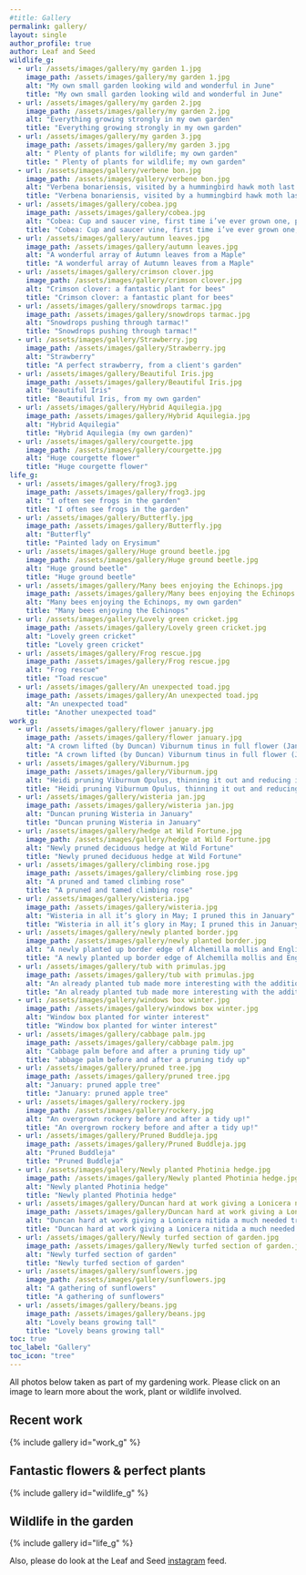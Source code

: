 ```yaml
---
#title: Gallery
permalink: gallery/
layout: single
author_profile: true
author: Leaf and Seed
wildlife_g:
  - url: /assets/images/gallery/my garden 1.jpg
    image_path: /assets/images/gallery/my garden 1.jpg
    alt: "My own small garden looking wild and wonderful in June"
    title: "My own small garden looking wild and wonderful in June"
  - url: /assets/images/gallery/my garden 2.jpg
    image_path: /assets/images/gallery/my garden 2.jpg
    alt: "Everything growing strongly in my own garden"
    title: "Everything growing strongly in my own garden"
  - url: /assets/images/gallery/my garden 3.jpg
    image_path: /assets/images/gallery/my garden 3.jpg
    alt: " Plenty of plants for wildlife; my own garden"
    title: " Plenty of plants for wildlife; my own garden"
  - url: /assets/images/gallery/verbene bon.jpg
    image_path: /assets/images/gallery/verbene bon.jpg
    alt: "Verbena bonariensis, visited by a hummingbird hawk moth last summer"
    title: "Verbena bonariensis, visited by a hummingbird hawk moth last summer"
  - url: /assets/images/gallery/cobea.jpg
    image_path: /assets/images/gallery/cobea.jpg
    alt: "Cobea: Cup and saucer vine, first time i’ve ever grown one, picked it up at a plant sale!"
    title: "Cobea: Cup and saucer vine, first time i’ve ever grown one, picked it up at a plant sale!"
  - url: /assets/images/gallery/autumn leaves.jpg
    image_path: /assets/images/gallery/autumn leaves.jpg
    alt: "A wonderful array of Autumn leaves from a Maple"
    title: "A wonderful array of Autumn leaves from a Maple"
  - url: /assets/images/gallery/crimson clover.jpg
    image_path: /assets/images/gallery/crimson clover.jpg
    alt: "Crimson clover: a fantastic plant for bees"
    title: "Crimson clover: a fantastic plant for bees"
  - url: /assets/images/gallery/snowdrops tarmac.jpg
    image_path: /assets/images/gallery/snowdrops tarmac.jpg
    alt: "Snowdrops pushing through tarmac!"
    title: "Snowdrops pushing through tarmac!"
  - url: /assets/images/gallery/Strawberry.jpg
    image_path: /assets/images/gallery/Strawberry.jpg
    alt: "Strawberry"
    title: "A perfect strawberry, from a client's garden"
  - url: /assets/images/gallery/Beautiful Iris.jpg
    image_path: /assets/images/gallery/Beautiful Iris.jpg
    alt: "Beautiful Iris"
    title: "Beautiful Iris, from my own garden"
  - url: /assets/images/gallery/Hybrid Aquilegia.jpg
    image_path: /assets/images/gallery/Hybrid Aquilegia.jpg
    alt: "Hybrid Aquilegia"
    title: "Hybrid Aquilegia (my own garden)"
  - url: /assets/images/gallery/courgette.jpg
    image_path: /assets/images/gallery/courgette.jpg
    alt: "Huge courgette flower"
    title: "Huge courgette flower"
life_g:
  - url: /assets/images/gallery/frog3.jpg
    image_path: /assets/images/gallery/frog3.jpg
    alt: "I often see frogs in the garden"
    title: "I often see frogs in the garden"
  - url: /assets/images/gallery/Butterfly.jpg
    image_path: /assets/images/gallery/Butterfly.jpg
    alt: "Butterfly"
    title: "Painted lady on Erysimum"
  - url: /assets/images/gallery/Huge ground beetle.jpg
    image_path: /assets/images/gallery/Huge ground beetle.jpg
    alt: "Huge ground beetle"
    title: "Huge ground beetle"
  - url: /assets/images/gallery/Many bees enjoying the Echinops.jpg
    image_path: /assets/images/gallery/Many bees enjoying the Echinops.jpg
    alt: "Many bees enjoying the Echinops, my own garden"
    title: "Many bees enjoying the Echinops"
  - url: /assets/images/gallery/Lovely green cricket.jpg
    image_path: /assets/images/gallery/Lovely green cricket.jpg
    alt: "Lovely green cricket"
    title: "Lovely green cricket"
  - url: /assets/images/gallery/Frog rescue.jpg
    image_path: /assets/images/gallery/Frog rescue.jpg
    alt: "Frog rescue"
    title: "Toad rescue"
  - url: /assets/images/gallery/An unexpected toad.jpg
    image_path: /assets/images/gallery/An unexpected toad.jpg
    alt: "An unexpected toad"
    title: "Another unexpected toad"
work_g:
  - url: /assets/images/gallery/flower january.jpg
    image_path: /assets/images/gallery/flower january.jpg
    alt: "A crown lifted (by Duncan) Viburnum tinus in full flower (January)"
    title: "A crown lifted (by Duncan) Viburnum tinus in full flower (January)"
  - url: /assets/images/gallery/Viburnum.jpg
    image_path: /assets/images/gallery/Viburnum.jpg
    alt: "Heidi pruning Viburnum Opulus, thinning it out and reducing its height"
    title: "Heidi pruning Viburnum Opulus, thinning it out and reducing its height"
  - url: /assets/images/gallery/wisteria jan.jpg
    image_path: /assets/images/gallery/wisteria jan.jpg
    alt: "Duncan pruning Wisteria in January"
    title: "Duncan pruning Wisteria in January"
  - url: /assets/images/gallery/hedge at Wild Fortune.jpg
    image_path: /assets/images/gallery/hedge at Wild Fortune.jpg
    alt: "Newly pruned deciduous hedge at Wild Fortune"
    title: "Newly pruned deciduous hedge at Wild Fortune"
  - url: /assets/images/gallery/climbing rose.jpg
    image_path: /assets/images/gallery/climbing rose.jpg
    alt: "A pruned and tamed climbing rose"
    title: "A pruned and tamed climbing rose"
  - url: /assets/images/gallery/wisteria.jpg
    image_path: /assets/images/gallery/wisteria.jpg
    alt: "Wisteria in all it’s glory in May; I pruned this in January"
    title: "Wisteria in all it’s glory in May; I pruned this in January"
  - url: /assets/images/gallery/newly planted border.jpg
    image_path: /assets/images/gallery/newly planted border.jpg
    alt: "A newly planted up border edge of Alchemilla mollis and English lavender"
    title: "A newly planted up border edge of Alchemilla mollis and English lavender"
  - url: /assets/images/gallery/tub with primulas.jpg
    image_path: /assets/images/gallery/tub with primulas.jpg
    alt: "An already planted tub made more interesting with the addition of ivy, primulas and stocks"
    title: "An already planted tub made more interesting with the addition of ivy, primulas and stocks"
  - url: /assets/images/gallery/windows box winter.jpg
    image_path: /assets/images/gallery/windows box winter.jpg
    alt: "Window box planted for winter interest"
    title: "Window box planted for winter interest"
  - url: /assets/images/gallery/cabbage palm.jpg
    image_path: /assets/images/gallery/cabbage palm.jpg
    alt: "Cabbage palm before and after a pruning tidy up"
    title: "abbage palm before and after a pruning tidy up"
  - url: /assets/images/gallery/pruned tree.jpg
    image_path: /assets/images/gallery/pruned tree.jpg
    alt: "January: pruned apple tree"
    title: "January: pruned apple tree"
  - url: /assets/images/gallery/rockery.jpg
    image_path: /assets/images/gallery/rockery.jpg
    alt: "An overgrown rockery before and after a tidy up!"
    title: "An overgrown rockery before and after a tidy up!" 
  - url: /assets/images/gallery/Pruned Buddleja.jpg
    image_path: /assets/images/gallery/Pruned Buddleja.jpg
    alt: "Pruned Buddleja"
    title: "Pruned Buddleja"
  - url: /assets/images/gallery/Newly planted Photinia hedge.jpg
    image_path: /assets/images/gallery/Newly planted Photinia hedge.jpg
    alt: "Newly planted Photinia hedge"
    title: "Newly planted Photinia hedge"
  - url: /assets/images/gallery/Duncan hard at work giving a Lonicera nitida a much needed trim.jpg
    image_path: /assets/images/gallery/Duncan hard at work giving a Lonicera nitida a much needed trim.jpg
    alt: "Duncan hard at work giving a Lonicera nitida a much needed trim"
    title: "Duncan hard at work giving a Lonicera nitida a much needed trim"
  - url: /assets/images/gallery/Newly turfed section of garden.jpg
    image_path: /assets/images/gallery/Newly turfed section of garden.jpg
    alt: "Newly turfed section of garden"
    title: "Newly turfed section of garden"
  - url: /assets/images/gallery/sunflowers.jpg
    image_path: /assets/images/gallery/sunflowers.jpg
    alt: "A gathering of sunflowers"
    title: "A gathering of sunflowers"
  - url: /assets/images/gallery/beans.jpg
    image_path: /assets/images/gallery/beans.jpg
    alt: "Lovely beans growing tall"
    title: "Lovely beans growing tall"
toc: true
toc_label: "Gallery"
toc_icon: "tree"
---
```

All photos below taken as part of my gardening work. Please click on an image to learn more about the work, plant or wildlife involved.

## Recent work
{% include gallery id="work_g" %}

## Fantastic flowers & perfect plants
{% include gallery id="wildlife_g" %}

## Wildlife in the garden
{% include gallery id="life_g" %}

Also, please do look at the Leaf and Seed [instagram](https://instagram.com/leaf_and_seed) feed.
